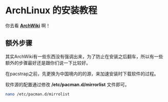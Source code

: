 # ArchLinux 的安装教程

你去看 [**ArchWiki**](https://wiki.archlinux.org/index.php/Installation_guide_(%E7%AE%80%E4%BD%93%E4%B8%AD%E6%96%87)) 啊！

## 额外步骤
其实ArchWiki有一些东西没有强调出来，为了防止在安装之后翻车，所以有一些额外的步骤最好还是跟你们说一下比较好。

在pacstrap之前，先更换为中国境内的的源，来加速安装时下载软件的过程。

软件源的配置通过修改 **/etc/pacman.d/mirrorlist** 文件即可。

``` bash
nano /etc/pacman.d/mirrolist
```

